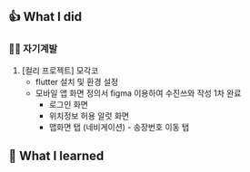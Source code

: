 ## 👍 What I did
### 👩‍💻 자기계발
1. [컬리 프로젝트] 모각코
	- flutter 설치 및 환경 설정
	- 모바일 앱 화면 정의서 figma 이용하여 수진쓰와 작성 1차 완료
		- 로그인 화면
		- 위치정보 허용 알럿 화면
		- 맵화면 탭 (네비게이션) - 송장번호 이동 탭

## 👊 What I learned
<!--stackedit_data:
eyJoaXN0b3J5IjpbLTE3MDU2NzYyMTcsMTA5ODg0NDU5NiwzNT
MxODA3MjJdfQ==
-->